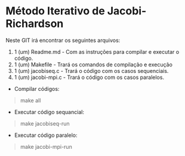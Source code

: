 # Método Iterativo de Jacobi-Richardson

Neste GIT irá encontrar os seguintes arquivos:

1. 1 (um) Readme.md - Com as instruções para compilar e executar o código.
2. 1 (um) Makefile - Trará os comandos de compilação e execução
3. 1 (um) jacobiseq.c - Trará o código com os casos sequenciais.
4. 1 (um) jacobi-mpi.c - Trará o código com os casos paralelos.

- Compilar códigos:
> make all

- Executar código sequancial:
> make jacobiseq-run

- Executar código paralelo:
> make jacobi-mpi-run